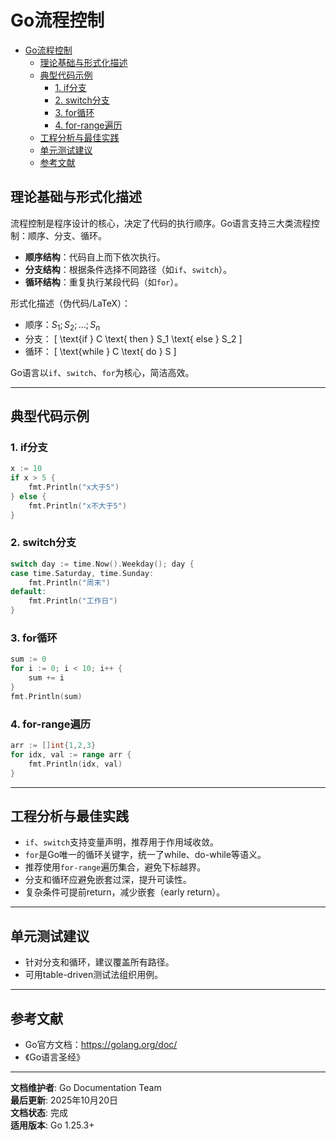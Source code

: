 ﻿# Go流程控制

<!-- TOC START -->
- [Go流程控制](#go流程控制)
  - [理论基础与形式化描述](#理论基础与形式化描述)
  - [典型代码示例](#典型代码示例)
    - [1. if分支](#1-if分支)
    - [2. switch分支](#2-switch分支)
    - [3. for循环](#3-for循环)
    - [4. for-range遍历](#4-for-range遍历)
  - [工程分析与最佳实践](#工程分析与最佳实践)
  - [单元测试建议](#单元测试建议)
  - [参考文献](#参考文献)
<!-- TOC END -->

## 理论基础与形式化描述

流程控制是程序设计的核心，决定了代码的执行顺序。Go语言支持三大类流程控制：顺序、分支、循环。

- **顺序结构**：代码自上而下依次执行。
- **分支结构**：根据条件选择不同路径（如`if`、`switch`）。
- **循环结构**：重复执行某段代码（如`for`）。

形式化描述（伪代码/LaTeX）：

- 顺序：$S_1; S_2; \ldots; S_n$
- 分支：
  \[
    \text{if } C \text{ then } S_1 \text{ else } S_2
  \]
- 循环：
  \[
    \text{while } C \text{ do } S
  \]

Go语言以`if`、`switch`、`for`为核心，简洁高效。

---

## 典型代码示例

### 1. if分支

```go
x := 10
if x > 5 {
    fmt.Println("x大于5")
} else {
    fmt.Println("x不大于5")
}

```

### 2. switch分支

```go
switch day := time.Now().Weekday(); day {
case time.Saturday, time.Sunday:
    fmt.Println("周末")
default:
    fmt.Println("工作日")
}

```

### 3. for循环

```go
sum := 0
for i := 0; i < 10; i++ {
    sum += i
}
fmt.Println(sum)

```

### 4. for-range遍历

```go
arr := []int{1,2,3}
for idx, val := range arr {
    fmt.Println(idx, val)
}

```

---

## 工程分析与最佳实践

- `if`、`switch`支持变量声明，推荐用于作用域收敛。
- `for`是Go唯一的循环关键字，统一了while、do-while等语义。
- 推荐使用`for-range`遍历集合，避免下标越界。
- 分支和循环应避免嵌套过深，提升可读性。
- 复杂条件可提前return，减少嵌套（early return）。

---

## 单元测试建议

- 针对分支和循环，建议覆盖所有路径。
- 可用table-driven测试法组织用例。

---

## 参考文献

- Go官方文档：<https://golang.org/doc/>
- 《Go语言圣经》

---

**文档维护者**: Go Documentation Team  
**最后更新**: 2025年10月20日  
**文档状态**: 完成  
**适用版本**: Go 1.25.3+
